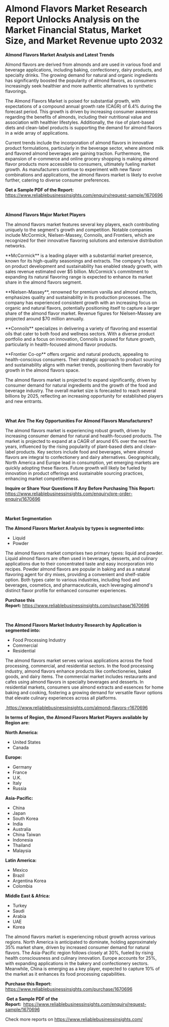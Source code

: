 <p><h1>Almond Flavors Market Research Report Unlocks Analysis on the Market Financial Status, Market Size, and Market Revenue upto 2032</h1></p><p><strong>Almond Flavors Market Analysis and Latest Trends</strong></p>
<p><p>Almond flavors are derived from almonds and are used in various food and beverage applications, including baking, confectionery, dairy products, and specialty drinks. The growing demand for natural and organic ingredients has significantly boosted the popularity of almond flavors, as consumers increasingly seek healthier and more authentic alternatives to synthetic flavorings.</p><p>The Almond Flavors Market is poised for substantial growth, with expectations of a compound annual growth rate (CAGR) of 6.4% during the forecast period. This growth is driven by increasing consumer awareness regarding the benefits of almonds, including their nutritional value and association with healthier lifestyles. Additionally, the rise of plant-based diets and clean-label products is supporting the demand for almond flavors in a wide array of applications.</p><p>Current trends include the incorporation of almond flavors in innovative product formulations, particularly in the beverage sector, where almond milk and flavored almond beverages are gaining traction. Furthermore, the expansion of e-commerce and online grocery shopping is making almond flavor products more accessible to consumers, ultimately fueling market growth. As manufacturers continue to experiment with new flavor combinations and applications, the almond flavors market is likely to evolve further, catering to diverse consumer preferences.</p></p>
<p><strong>Get a Sample PDF of the Report:&nbsp;</strong> <a href="https://www.reliablebusinessinsights.com/enquiry/request-sample/1670696?utm_campaign=3050&utm_medium=2&utm_source=Github&utm_content=ia&utm_term=07042025&utm_id=almond-flavors">https://www.reliablebusinessinsights.com/enquiry/request-sample/1670696</a></p>
<p>&nbsp;</p>
<p><strong>Almond Flavors Major Market Players</strong></p>
<p><p>The almond flavors market features several key players, each contributing uniquely to the segment's growth and competition. Notable companies include McCormick, Nielsen-Massey, Connoils, and Frontiers, which are recognized for their innovative flavoring solutions and extensive distribution networks.</p><p>**McCormick** is a leading player with a substantial market presence, known for its high-quality seasonings and extracts. The company's focus on product development and sustainability has enabled steady growth, with sales revenue estimated over $5 billion. McCormick's commitment to expanding its natural flavoring range is expected to enhance its market share in the almond flavors segment.</p><p>**Nielsen-Massey**, renowned for premium vanilla and almond extracts, emphasizes quality and sustainability in its production processes. The company has experienced consistent growth with an increasing focus on organic and natural flavors, potentially positioning itself to capture a larger share of the almond flavor market. Revenue figures for Nielsen-Massey are projected around $70 million annually.</p><p>**Connoils** specializes in delivering a variety of flavoring and essential oils that cater to both food and wellness sectors. With a diverse product portfolio and a focus on innovation, Connoils is poised for future growth, particularly in health-focused almond flavor products.</p><p>**Frontier Co-op** offers organic and natural products, appealing to health-conscious consumers. Their strategic approach to product sourcing and sustainability aligns with market trends, positioning them favorably for growth in the almond flavors space.</p><p>The almond flavors market is projected to expand significantly, driven by consumer demand for natural ingredients and the growth of the food and beverage industry. The overall market size is forecasted to reach several billions by 2025, reflecting an increasing opportunity for established players and new entrants.</p></p>
<p>&nbsp;</p>
<p><strong>What Are The Key Opportunities For Almond Flavors Manufacturers?</strong></p>
<p><p>The almond flavors market is experiencing robust growth, driven by increasing consumer demand for natural and health-focused products. The market is projected to expand at a CAGR of around 6% over the next five years, influenced by the rising popularity of plant-based diets and clean-label products. Key sectors include food and beverages, where almond flavors are integral to confectionery and dairy alternatives. Geographically, North America and Europe lead in consumption, yet emerging markets are quickly adopting these flavors. Future growth will likely be fueled by innovation in product offerings and sustainable sourcing practices, enhancing market competitiveness.</p></p>
<p><strong>Inquire or Share Your Questions If Any Before Purchasing This Report:</strong> <a href="https://www.reliablebusinessinsights.com/enquiry/pre-order-enquiry/1670696?utm_campaign=3050&utm_medium=2&utm_source=Github&utm_content=ia&utm_term=07042025&utm_id=almond-flavors">https://www.reliablebusinessinsights.com/enquiry/pre-order-enquiry/1670696</a></p>
<p>&nbsp;</p>
<p><strong>Market Segmentation</strong></p>
<p><strong>The Almond Flavors Market Analysis by types is segmented into:</strong></p>
<p><ul><li>Liquid</li><li>Powder</li></ul></p>
<p><p>The almond flavors market comprises two primary types: liquid and powder. Liquid almond flavors are often used in beverages, desserts, and culinary applications due to their concentrated taste and easy incorporation into recipes. Powder almond flavors are popular in baking and as a natural flavoring agent for dry mixes, providing a convenient and shelf-stable option. Both types cater to various industries, including food and beverages, cosmetics, and pharmaceuticals, each leveraging almond's distinct flavor profile for enhanced consumer experiences.</p></p>
<p><strong>Purchase this Report:&nbsp;</strong><a href="https://www.reliablebusinessinsights.com/purchase/1670696?utm_campaign=3050&utm_medium=2&utm_source=Github&utm_content=ia&utm_term=07042025&utm_id=almond-flavors">https://www.reliablebusinessinsights.com/purchase/1670696</a></p>
<p>&nbsp;</p>
<p><strong>The Almond Flavors Market Industry Research by Application is segmented into:</strong></p>
<p><ul><li>Food Processing Industry</li><li>Commercial</li><li>Residential</li></ul></p>
<p><p>The almond flavors market serves various applications across the food processing, commercial, and residential sectors. In the food processing industry, almond flavors enhance products like confectioneries, baked goods, and dairy items. The commercial market includes restaurants and cafes using almond flavors in specialty beverages and desserts. In residential markets, consumers use almond extracts and essences for home baking and cooking, fostering a growing demand for versatile flavor options that elevate culinary experiences across all platforms.</p></p>
<p><a href="https://www.reliablebusinessinsights.com/almond-flavors-r1670696?utm_campaign=3050&utm_medium=2&utm_source=Github&utm_content=ia&utm_term=07042025&utm_id=almond-flavors">&nbsp;https://www.reliablebusinessinsights.com/almond-flavors-r1670696</a></p>
<p><strong>In terms of Region, the Almond Flavors Market Players available by Region are:</strong></p>
<p>
    <p> <strong> North America: </strong>
        <ul>
            <li>United States</li>
            <li>Canada</li>
        </ul>
        </p> 
    <p> <strong> Europe: </strong>
        <ul>
            <li>Germany</li>
            <li>France</li>
            <li>U.K.</li>
            <li>Italy</li>
            <li>Russia</li>
        </ul>
        </p> 
    <p> <strong> Asia-Pacific: </strong>
        <ul>
            <li>China</li>
            <li>Japan</li>
            <li>South Korea</li>
            <li>India</li>
            <li>Australia</li>
            <li>China Taiwan</li>
            <li>Indonesia</li>
            <li>Thailand</li>
            <li>Malaysia</li>
        </ul>
        </p> 
    <p> <strong> Latin America: </strong>
        <ul>
            <li>Mexico</li>
            <li>Brazil</li>
            <li>Argentina Korea</li>
            <li>Colombia</li>
        </ul>
        </p> 
    <p> <strong> Middle East & Africa: </strong>
        <ul>
            <li>Turkey</li>
            <li>Saudi</li>
            <li>Arabia</li>
            <li>UAE</li>
            <li>Korea</li>
        </ul>
    </p>
    </p>
<p><p>The almond flavors market is experiencing robust growth across various regions. North America is anticipated to dominate, holding approximately 35% market share, driven by increased consumer demand for natural flavors. The Asia-Pacific region follows closely at 30%, fueled by rising health consciousness and culinary innovation. Europe accounts for 25%, with expanding applications in the bakery and confectionery sectors. Meanwhile, China is emerging as a key player, expected to capture 10% of the market as it enhances its food processing capabilities.</p></p>
<p><strong>Purchase this Report: </strong><a href="https://www.reliablebusinessinsights.com/purchase/1670696?utm_campaign=3050&utm_medium=2&utm_source=Github&utm_content=ia&utm_term=07042025&utm_id=almond-flavors">https://www.reliablebusinessinsights.com/purchase/1670696</a></p>
<p>&nbsp;<strong>Get a Sample PDF of the Report:&nbsp;&nbsp;</strong><a href="https://www.reliablebusinessinsights.com/enquiry/request-sample/1670696?utm_campaign=3050&utm_medium=2&utm_source=Github&utm_content=ia&utm_term=07042025&utm_id=almond-flavors">https://www.reliablebusinessinsights.com/enquiry/request-sample/1670696</a></p>
<p><strong></strong></p>
<p>Check more reports on <a href="https://www.reliablebusinessinsights.com/?utm_campaign=3050&utm_medium=2&utm_source=Github&utm_content=ia&utm_term=07042025&utm_id=almond-flavors">https://www.reliablebusinessinsights.com/</a></p>